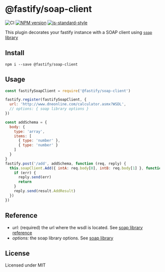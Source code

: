 # @fastify/soap-client

![CI](https://github.com/fastify/fastify-soap-client/workflows/CI/badge.svg)
[![NPM version](https://img.shields.io/npm/v/@fastify/soap-client)](https://www.npmjs.com/package/@fastify/soap-client)
[![js-standard-style](https://img.shields.io/badge/code%20style-standard-brightgreen.svg?style=flat)](http://standardjs.com/)

This plugin decorates your fastify instance with a SOAP client using [`soap` library](https://www.npmjs.com/package/soap)

## Install

```
npm i --save @fastify/soap-client
```

## Usage

```js
const fastifySoapClient = require('@fastify/soap-client')

fastify.register(fastifySoapClient, {
  url: 'http://www.dneonline.com/calculator.asmx?WSDL',
  // options: { soap library options }
})

const addSchema = {
  body: {
    type: 'array',
    items: [
      { type: 'number' },
      { type: 'number' }
    ]
  }
}
fastify.post('/add', addSchema, function (req, reply) {
  this.soapClient.Add({ intA: req.body[0], intB: req.body[1] }, function (err, result) {
    if (err) {
      reply.send(err)
      return
    }
    reply.send(result.AddResult)
  })
})
```

## Reference

- *url:* (required) the url where the wsdl is located. See [soap library reference](https://www.npmjs.com/package/soap#soapcreateclienturl-options-callback---create-a-new-soap-client-from-a-wsdl-url-also-supports-a-local-filesystem-path)
- *options:* the soap library options. See [soap library](https://www.npmjs.com/package/soap#options)

## License
Licensed under MIT
